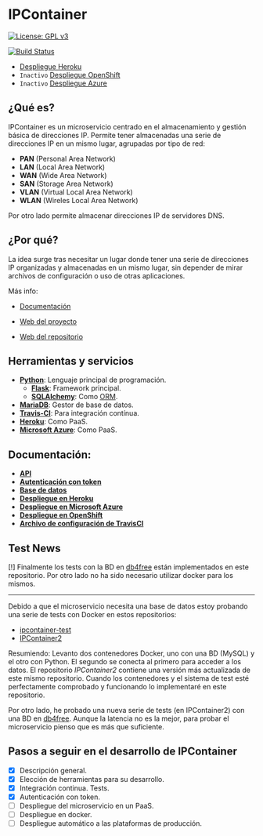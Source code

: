 # IPContainer

[![License: GPL v3](https://img.shields.io/badge/License-GPL%20v3-blue.svg)](https://www.gnu.org/licenses/gpl-3.0) 

[![Build Status](https://travis-ci.com/harvestcore/IPContainer.svg?branch=master)](https://travis-ci.com/harvestcore/IPContainer)



- [Despliegue Heroku](https://ipcontainer.herokuapp.com/)
- `Inactivo` [Despliegue OpenShift]()
- `Inactivo` [Despliegue Azure](https://ipcontainer.azurewebsites.net/)



## ¿Qué es?

IPContainer es un microservicio centrado en el almacenamiento y gestión básica de direcciones IP. Permite tener almacenadas una serie de direcciones IP en un mismo lugar, agrupadas por tipo de red:

- **PAN** (Personal Area Network)
- **LAN** (Local Area Network)
- **WAN** (Wide Area Network)
- **SAN** (Storage Area Network)
- **VLAN** (Virtual Local Area Network)
- **WLAN** (Wireles Local Area Network)

Por otro lado permite almacenar direcciones IP de servidores DNS.



## ¿Por qué?

La idea surge tras necesitar un lugar donde tener una serie de direcciones IP organizadas y almacenadas en un mismo lugar, sin depender de mirar archivos de configuración o uso de otras aplicaciones.

Más info:

- [Documentación](#doc)

- [Web del proyecto](https://harvestcore.github.io/es/ipcontainer/index.html)
- [Web del repositorio](https://harvestcore.github.io/IPContainer)



## Herramientas y servicios

- [**Python**](https://www.python.org/): Lenguaje principal de programación.
  - [**Flask**](http://flask.pocoo.org/): Framework principal.
  - [**SQLAlchemy**](https://www.sqlalchemy.org/): Como [ORM](https://es.wikipedia.org/wiki/Mapeo_objeto-relacional).
- [**MariaDB**](https://mariadb.org/): Gestor de base de datos.
- [**Travis-CI**](https://travis-ci.org/): Para integración contínua.
- [**Heroku**](https://www.heroku.com/): Como PaaS.
- [**Microsoft Azure**](https://azure.microsoft.com/es-es/): Como PaaS.

<div id='doc' />

## Documentación:

- [**API**](doc/api.md)
- [**Autenticación con token**](doc/auth.md)
- [**Base de datos**](doc/bd.md)
- [**Despliegue en Heroku**](doc/heroku.md)
- [**Despliegue en Microsoft Azure**](doc/azure.md)
- [**Despliegue en OpenShift**](doc/openshift.md)
- **[Archivo de configuración de TravisCI](.travis.yml)**



## Test News

[!] Finalmente los tests con la BD en [db4free](https://www.db4free.net/) están implementados en este repositorio. Por otro lado no ha sido necesario utilizar docker para los mismos.

-----

Debido a que el microservicio necesita una base de datos estoy probando una serie de tests con Docker en estos repositorios:

- [ipcontainer-test](https://github.com/harvestcore/ipcontainer-test)
- [IPContainer2](https://github.com/harvestcore/IPContainer2)

Resumiendo: Levanto dos contenedores Docker, uno con una BD (MySQL) y el otro con Python. El segundo se conecta al primero para acceder a los datos. El repositorio *IPContainer2* contiene una versión más actualizada de este mismo repositorio. Cuando los contenedores y el sistema de test esté perfectamente comprobado y funcionando lo implementaré en este repositorio.

Por otro lado, he probado una nueva serie de tests (en IPContainer2) con una BD en [db4free](https://www.db4free.net/). Aunque la latencia no es la mejor, para probar el microservicio pienso que es más que suficiente.



## Pasos a seguir en el desarrollo de IPContainer

- [x] Descripción general.
- [x] Elección de herramientas para su desarrollo.
- [x] Integración continua. Tests.
- [x] Autenticación con token.
- [ ] Despliegue del microservicio en un PaaS.
- [ ] Despliegue en docker.
- [ ] Despliegue automático a las plataformas de producción.
